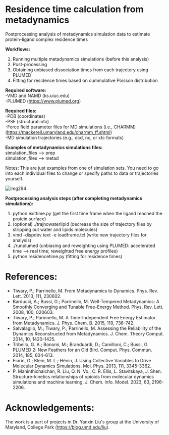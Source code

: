 # Residence time calculation from metadynamics
Postprocessing analysis of metadynamics simulation data to estimate protein-ligand complex residence times

**Workflows:** 
1) Running multiple metadynamics simulations (before this analysis)
2) Post-processing
3) Obtaining unbiased dissociation times from each trajectory using PLUMED
4) Fitting for residence times based on cummulative Poisson distribution

**Required software:** <br/>
-VMD and NAMD (ks.uiuc.edu) <br/>
-PLUMED (https://www.plumed.org)

**Required files:** <br/>
-PDB (coordinates) <br/>
-PSF (structural info) <br/>
-Force field parameter files for MD simulations (i.e., CHARMM) (https://mackerell.umaryland.edu/charmm_ff.shtml) <br/>
-MD simulation trajectories (e.g., dcd, nc, or xtc formats)

**Examples of metadynamics simulations files:** <br/>
simulation_files --> prep <br/>
simulation_files --> metad

Notes: This are just examples from one of simulation sets. You need to go into each individual files to change or specify paths to data or trajectories yourself.

![img294](https://github.com/user-attachments/assets/5b90ef88-613f-493e-911a-bebaf26af288)

**Postprocessing analysis steps (after completing metadynamics simulations):**
1) python exittime.py (get the first time frame when the ligand reached the protein surface)
2) (optional) ./trajnowaterlipid (decrease the size of trajectory files by stripping out water and lipids molecules)
3) vmd -dispdev text -e loadframe.tcl (write new trajectory files for analysis)
4) ./runplumed (unbiasing and reweighting using PLUMED: accelerated time --> real time; reweighted free energy profiles)
5) python residencetime.py (fitting for residence times)

# References:
- Tiwary, P.; Parrinello, M. From Metadynamics to Dynamics. Phys. Rev. Lett. 2013, 111, 230602.
- Barducci, A.; Bussi, G.; Parrinello, M. Well-Tempered Metadynamics: A Smoothly Converging and Tunable Free-Energy Method. Phys. Rev. Lett. 2008, 100, 020603.
- Tiwary, P.; Parinnello, M. A Time-Independent Free Energy Estimator from Metadynamics. J. Phys. Chem. B. 2015, 119, 736-742.
- Salvalaglio, M.; Tiwary, P.; Parrinello, M. Assessing the Reliability of the Dynamics Reconstructed from Metadynamics. J. Chem. Theory Comput. 2014, 10, 1420-1425.
- Tribello, G. A.; Bonomi, M.; Branduardi, D.; Camilloni, C.; Bussi, G. PLUMED 2: New Feathers for an Old Bird. Comput. Phys. Commun. 2014, 185, 604-613.
- Fiorin, G.; Klein, M. L.; Hénin, J. Using Collective Variables to Drive Molecular Dynamics Simulations. Mol. Phys. 2013, 111, 3345-3362.
- P. Mahinthichaichan, R. Liu, Q. N. Vo., C. R. Ellis, L. Stavitskaya, J. Shen. Structure-kinetics relationships of opioids from molecular dynamics simulations and machine learning. J. Chem. Info. Model. 2023, 63, 2196-2206.

# Acknowledgements: 
The work is a part of projects in Dr. Yanxin Liu's group at the University of Maryland, College Park (https://blog.umd.edu/liu). 
